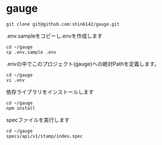 # gauge
```
git clone git@github.com:shin6142/gauge.git
```

.env.sampleをコピーし.envを作成します
```
cd ~/gauge
cp .env.sample .env
```

.envの中でこのプロジェクト(gauge)への絶対Pathを定義します。
```
cd ~/gauge
vi .env
```

依存ライブラリをインストールします
```
cd ~/gauge
npm install
```

specファイルを実行します
```
cd ~/gauge
specs/api/v1/stamp/index.spec
```